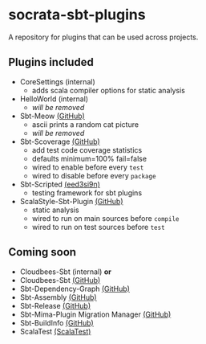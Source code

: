 socrata-sbt-plugins
===================
A repository for plugins that can be used across projects.

Plugins included
----------------
* CoreSettings (internal)
  * adds scala compiler options for static analysis
* HelloWorld (internal) 
  * *will be removed*
* Sbt-Meow [(GitHub)](https://github.com/thricejamie/sbt-meow)
  * ascii prints a random cat picture
  * *will be removed* 
* Sbt-Scoverage [(GitHub)](https://github.com/scoverage/sbt-scoverage)
  * add test code coverage statistics
  * defaults minimum=100% fail=false
  * wired to enable before every ```test```
  * wired to disable before every ```package```
* Sbt-Scripted [(eed3si9n)](http://eed3si9n.com/testing-sbt-plugins)
  * testing framework for sbt plugins
* ScalaStyle-Sbt-Plugin [(GitHub)](https://github.com/scalastyle/scalastyle-sbt-plugin)
  * static analysis
  * wired to run on main sources before ```compile```
  * wired to run on test sources before ```test```

Coming soon
-----------
* Cloudbees-Sbt (internal) **or**
* Cloudbees-Sbt [(GitHub)](https://github.com/timperrett/sbt-cloudbees-plugin)
* Sbt-Dependency-Graph [(GitHub)](https://github.com/jrudolph/sbt-dependency-graph)
* Sbt-Assembly [(GitHub)](https://github.com/sbt/sbt-assembly)
* Sbt-Release [(GitHub)](https://github.com/sbt/sbt-release)
* Sbt-Mima-Plugin Migration Manager [(GitHub)](https://github.com/typesafehub/migration-manager)
* Sbt-BuildInfo [(GitHub)](https://github.com/sbt/sbt-buildinfo)
* ScalaTest [(ScalaTest)](http://scalatest.org/quick_start)
